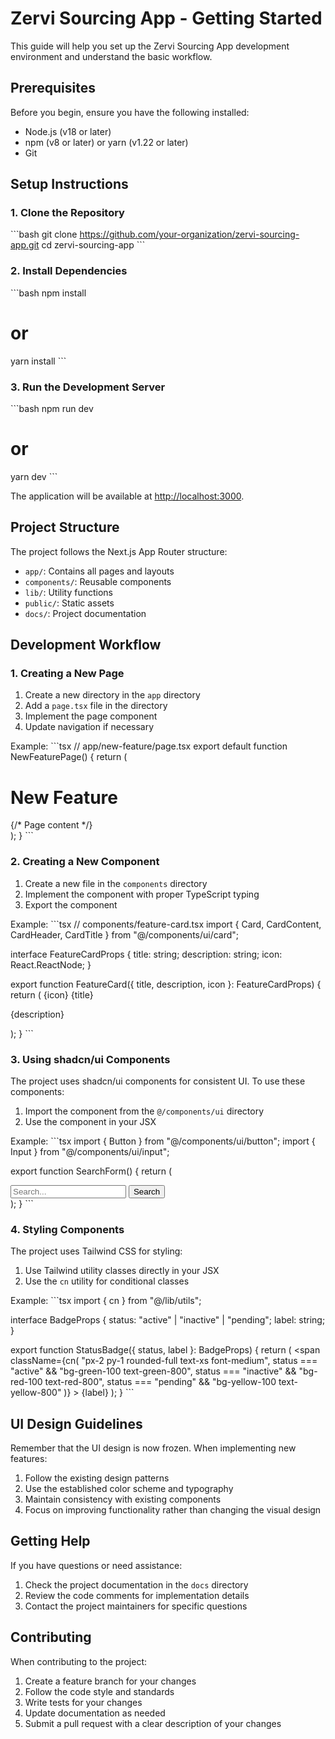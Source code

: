 # Zervi Sourcing App - Getting Started

This guide will help you set up the Zervi Sourcing App development environment and understand the basic workflow.

## Prerequisites

Before you begin, ensure you have the following installed:

- Node.js (v18 or later)
- npm (v8 or later) or yarn (v1.22 or later)
- Git

## Setup Instructions

### 1. Clone the Repository

\`\`\`bash
git clone https://github.com/your-organization/zervi-sourcing-app.git
cd zervi-sourcing-app
\`\`\`

### 2. Install Dependencies

\`\`\`bash
npm install
# or
yarn install
\`\`\`

### 3. Run the Development Server

\`\`\`bash
npm run dev
# or
yarn dev
\`\`\`

The application will be available at [http://localhost:3000](http://localhost:3000).

## Project Structure

The project follows the Next.js App Router structure:

- `app/`: Contains all pages and layouts
- `components/`: Reusable components
- `lib/`: Utility functions
- `public/`: Static assets
- `docs/`: Project documentation

## Development Workflow

### 1. Creating a New Page

1. Create a new directory in the `app` directory
2. Add a `page.tsx` file in the directory
3. Implement the page component
4. Update navigation if necessary

Example:
\`\`\`tsx
// app/new-feature/page.tsx
export default function NewFeaturePage() {
  return (
    <div>
      <h1>New Feature</h1>
      {/* Page content */}
    </div>
  );
}
\`\`\`

### 2. Creating a New Component

1. Create a new file in the `components` directory
2. Implement the component with proper TypeScript typing
3. Export the component

Example:
\`\`\`tsx
// components/feature-card.tsx
import { Card, CardContent, CardHeader, CardTitle } from "@/components/ui/card";

interface FeatureCardProps {
  title: string;
  description: string;
  icon: React.ReactNode;
}

export function FeatureCard({ title, description, icon }: FeatureCardProps) {
  return (
    <Card>
      <CardHeader>
        <CardTitle className="flex items-center gap-2">
          {icon}
          {title}
        </CardTitle>
      </CardHeader>
      <CardContent>
        <p>{description}</p>
      </CardContent>
    </Card>
  );
}
\`\`\`

### 3. Using shadcn/ui Components

The project uses shadcn/ui components for consistent UI. To use these components:

1. Import the component from the `@/components/ui` directory
2. Use the component in your JSX

Example:
\`\`\`tsx
import { Button } from "@/components/ui/button";
import { Input } from "@/components/ui/input";

export function SearchForm() {
  return (
    <div className="flex gap-2">
      <Input placeholder="Search..." className="flex-1" />
      <Button>Search</Button>
    </div>
  );
}
\`\`\`

### 4. Styling Components

The project uses Tailwind CSS for styling:

1. Use Tailwind utility classes directly in your JSX
2. Use the `cn` utility for conditional classes

Example:
\`\`\`tsx
import { cn } from "@/lib/utils";

interface BadgeProps {
  status: "active" | "inactive" | "pending";
  label: string;
}

export function StatusBadge({ status, label }: BadgeProps) {
  return (
    <span
      className={cn(
        "px-2 py-1 rounded-full text-xs font-medium",
        status === "active" && "bg-green-100 text-green-800",
        status === "inactive" && "bg-red-100 text-red-800",
        status === "pending" && "bg-yellow-100 text-yellow-800"
      )}
    >
      {label}
    </span>
  );
}
\`\`\`

## UI Design Guidelines

Remember that the UI design is now frozen. When implementing new features:

1. Follow the existing design patterns
2. Use the established color scheme and typography
3. Maintain consistency with existing components
4. Focus on improving functionality rather than changing the visual design

## Getting Help

If you have questions or need assistance:

1. Check the project documentation in the `docs` directory
2. Review the code comments for implementation details
3. Contact the project maintainers for specific questions

## Contributing

When contributing to the project:

1. Create a feature branch for your changes
2. Follow the code style and standards
3. Write tests for your changes
4. Update documentation as needed
5. Submit a pull request with a clear description of your changes
